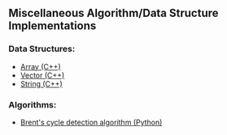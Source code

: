 ## Miscellaneous Algorithm/Data Structure Implementations

### Data Structures:
* [Array (C++)](../master/c++/array)
* [Vector (C++)](../master/c++/vector)
* [String (C++)](../master/c++/string)

### Algorithms:
* [Brent's cycle detection algorithm (Python)](../master/python/brents_algorithm)
